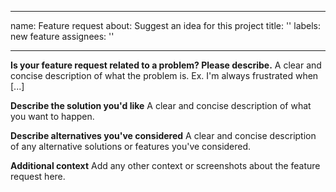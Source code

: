 <!--
SPDX-FileCopyrightText: 2016 - 2020, Darren Whitlen <darren@kiwiirc.com>
SPDX-License-Identifier: Apache-2.0
-->

---
name: Feature request
about: Suggest an idea for this project
title: ''
labels: new feature
assignees: ''

---

**Is your feature request related to a problem? Please describe.**
A clear and concise description of what the problem is. Ex. I'm always frustrated when [...]

**Describe the solution you'd like**
A clear and concise description of what you want to happen.

**Describe alternatives you've considered**
A clear and concise description of any alternative solutions or features you've considered.

**Additional context**
Add any other context or screenshots about the feature request here.
